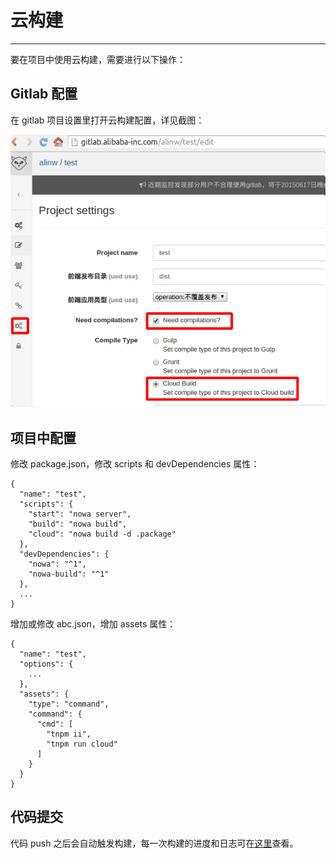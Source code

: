 # 云构建

---

要在项目中使用云构建，需要进行以下操作：

## Gitlab 配置

在 gitlab 项目设置里打开云构建配置，详见截图：

![](screenshot-cloud-build.png)

## 项目中配置

修改 package.json，修改 scripts 和 devDependencies 属性：

```
{
  "name": "test",
  "scripts": {
    "start": "nowa server",
    "build": "nowa build",
    "cloud": "nowa build -d .package"
  },
  "devDependencies": {
    "nowa": "^1",
    "nowa-build": "^1"
  },
  ...
}
```

增加或修改 abc.json，增加 assets 属性：

```
{
  "name": "test",
  "options": {
    ...
  },
  "assets": {
    "type": "command",
    "command": {
      "cmd": [
        "tnpm ii",
        "tnpm run cloud"
      ]
    }
  }
}
```

## 代码提交

代码 push 之后会自动触发构建，每一次构建的进度和日志可在[这里](http://builder.alibaba-inc.com/task)查看。
